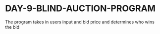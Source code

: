 # DAY-9-BLIND-AUCTION-PROGRAM
The program takes in users input and bid price and determines who wins the bid
